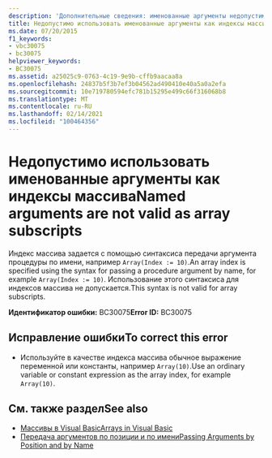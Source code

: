 ```yaml
---
description: 'Дополнительные сведения: именованные аргументы недопустимы в качестве индексов массива'
title: Недопустимо использовать именованные аргументы как индексы массива
ms.date: 07/20/2015
f1_keywords:
- vbc30075
- bc30075
helpviewer_keywords:
- BC30075
ms.assetid: a25025c9-0763-4c19-9e9b-cffb9aacaa8a
ms.openlocfilehash: 24837b5f3b7ef3b04562ad490410e40a5a0a2efa
ms.sourcegitcommit: 10e719780594efc781b15295e499c66f316068b8
ms.translationtype: MT
ms.contentlocale: ru-RU
ms.lasthandoff: 02/14/2021
ms.locfileid: "100464356"
---
```

# <a name="named-arguments-are-not-valid-as-array-subscripts"></a><span data-ttu-id="fad88-103">Недопустимо использовать именованные аргументы как индексы массива</span><span class="sxs-lookup"><span data-stu-id="fad88-103">Named arguments are not valid as array subscripts</span></span>

<span data-ttu-id="fad88-104">Индекс массива задается с помощью синтаксиса передачи аргумента процедуры по имени, например `Array(Index := 10)`.</span><span class="sxs-lookup"><span data-stu-id="fad88-104">An array index is specified using the syntax for passing a procedure argument by name, for example `Array(Index := 10)`.</span></span> <span data-ttu-id="fad88-105">Использование этого синтаксиса для индексов массива не допускается.</span><span class="sxs-lookup"><span data-stu-id="fad88-105">This syntax is not valid for array subscripts.</span></span>  
  
 <span data-ttu-id="fad88-106">**Идентификатор ошибки:** BC30075</span><span class="sxs-lookup"><span data-stu-id="fad88-106">**Error ID:** BC30075</span></span>  
  
## <a name="to-correct-this-error"></a><span data-ttu-id="fad88-107">Исправление ошибки</span><span class="sxs-lookup"><span data-stu-id="fad88-107">To correct this error</span></span>  
  
- <span data-ttu-id="fad88-108">Используйте в качестве индекса массива обычное выражение переменной или константы, например `Array(10)`.</span><span class="sxs-lookup"><span data-stu-id="fad88-108">Use an ordinary variable or constant expression as the array index, for example `Array(10)`.</span></span>  
  
## <a name="see-also"></a><span data-ttu-id="fad88-109">См. также раздел</span><span class="sxs-lookup"><span data-stu-id="fad88-109">See also</span></span>

- [<span data-ttu-id="fad88-110">Массивы в Visual Basic</span><span class="sxs-lookup"><span data-stu-id="fad88-110">Arrays in Visual Basic</span></span>](../programming-guide/language-features/arrays/index.md)
- [<span data-ttu-id="fad88-111">Передача аргументов по позиции и по имени</span><span class="sxs-lookup"><span data-stu-id="fad88-111">Passing Arguments by Position and by Name</span></span>](../programming-guide/language-features/procedures/passing-arguments-by-position-and-by-name.md)
